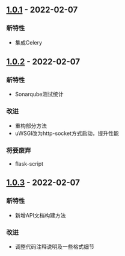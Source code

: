 ## [1.0.1]() - 2022-02-07
### 新特性
- 集成Celery

## [1.0.2]() - 2022-02-07
### 新特性
- Sonarqube测试统计

### 改进
- 重构部分方法
- uWSGI改为http-socket方式启动，提升性能

### 将要废弃
- flask-script

## [1.0.3]() - 2022-02-07
### 新特性
- 新增API文档构建方法

### 改进
- 调整代码注释说明及一些格式细节